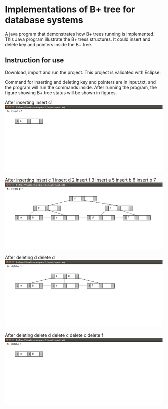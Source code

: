 # Implementations of B+ tree for database systems
A java program that demonstrates how B+ trees running is implemented. This Java program illustrate the B+ tress structures. It could insert and delete key and pointers inside the B+ tree.

## Instruction for use
Download, import and run the project. This project is validated with Eclipse.

Command for inserting and deleting key and pointers are in input.txt, and the program will run the commands inside. After running the program, the figure showing B+ tree status will be shown in figures.

After inserting
insert c1
![](bplus_tree/screen_shots/before_insert.png)

After inserting 
insert c 1
insert d 2
insert f 3
insert a 5
insert b 6
insert b 7
![](bplus_tree/screen_shots/Screenshot%20from%202018-03-12%2016-48-29.png)

After deleting d
delete d
![](bplus_tree/screen_shots/deleting.png)

After deleting 
delete d
delete c
delete c
delete f
![](bplus_tree/screen_shots/delete_end.png)
